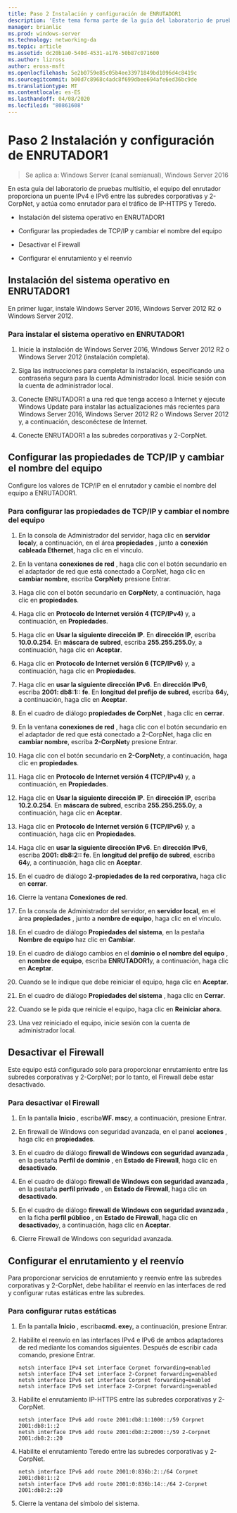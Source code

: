 ```yaml
---
title: Paso 2 Instalación y configuración de ENRUTADOR1
description: 'Este tema forma parte de la guía del laboratorio de pruebas: demostración de una implementación multisitio de DirectAccess para Windows Server 2016'
manager: brianlic
ms.prod: windows-server
ms.technology: networking-da
ms.topic: article
ms.assetid: dc20b1a0-540d-4531-a176-50b87c071600
ms.author: lizross
author: eross-msft
ms.openlocfilehash: 5e2b0759e85c05b4ee33971849bd1096d4c8419c
ms.sourcegitcommit: b00d7c8968c4adc8f699dbee694afe6ed36bc9de
ms.translationtype: MT
ms.contentlocale: es-ES
ms.lasthandoff: 04/08/2020
ms.locfileid: "80861608"
---
```

# <a name="step-2-install-and-configure-router1"></a>Paso 2 Instalación y configuración de ENRUTADOR1

>Se aplica a: Windows Server (canal semianual), Windows Server 2016

En esta guía del laboratorio de pruebas multisitio, el equipo del enrutador proporciona un puente IPv4 e IPv6 entre las subredes corporativas y 2-CorpNet, y actúa como enrutador para el tráfico de IP-HTTPS y Teredo.  
  
- Instalación del sistema operativo en ENRUTADOR1 
  
- Configurar las propiedades de TCP/IP y cambiar el nombre del equipo  
  
- Desactivar el Firewall
  
- Configurar el enrutamiento y el reenvío
  
## <a name="install-the-operating-system-on-router1"></a>Instalación del sistema operativo en ENRUTADOR1  
En primer lugar, instale Windows Server 2016, Windows Server 2012 R2 o Windows Server 2012.  
  
### <a name="to-install-the-operating-system-on-router1"></a>Para instalar el sistema operativo en ENRUTADOR1  
  
1.  Inicie la instalación de Windows Server 2016, Windows Server 2012 R2 o Windows Server 2012 (instalación completa).  
  
2.  Siga las instrucciones para completar la instalación, especificando una contraseña segura para la cuenta Administrador local. Inicie sesión con la cuenta de administrador local.  
  
3.  Conecte ENRUTADOR1 a una red que tenga acceso a Internet y ejecute Windows Update para instalar las actualizaciones más recientes para Windows Server 2016, Windows Server 2012 R2 o Windows Server 2012 y, a continuación, desconéctese de Internet.  
  
4.  Conecte ENRUTADOR1 a las subredes corporativas y 2-CorpNet.  
  
## <a name="configure-tcpip-properties-and-rename-the-computer"></a>Configurar las propiedades de TCP/IP y cambiar el nombre del equipo  
Configure los valores de TCP/IP en el enrutador y cambie el nombre del equipo a ENRUTADOR1.  
  
### <a name="to-configure-tcpip-properties-and-rename-the-computer"></a>Para configurar las propiedades de TCP/IP y cambiar el nombre del equipo  
  
1.  En la consola de Administrador del servidor, haga clic en **servidor local**y, a continuación, en el área **propiedades** , junto a **conexión cableada Ethernet**, haga clic en el vínculo.  
  
2.  En la ventana **conexiones de red** , haga clic con el botón secundario en el adaptador de red que está conectado a CorpNet, haga clic en **cambiar nombre**, escriba **CorpNet**y presione Entrar.  
  
3.  Haga clic con el botón secundario en **CorpNet**y, a continuación, haga clic en **propiedades**.  
  
4.  Haga clic en **Protocolo de Internet versión 4 (TCP/IPv4)** y, a continuación, en **Propiedades**.  
  
5.  Haga clic en **Usar la siguiente dirección IP**. En **dirección IP**, escriba **10.0.0.254**. En **máscara de subred**, escriba **255.255.255.0**y, a continuación, haga clic en **Aceptar**.  
  
6.  Haga clic en **Protocolo de Internet versión 6 (TCP/IPv6)** y, a continuación, haga clic en **Propiedades**.  
  
7.  Haga clic en **usar la siguiente dirección IPv6**. En **dirección IPv6**, escriba **2001: db8:1:: fe**. En **longitud del prefijo de subred**, escriba **64**y, a continuación, haga clic en **Aceptar**.  
  
8.  En el cuadro de diálogo **propiedades de CorpNet** , haga clic en **cerrar**.  
  
9. En la ventana **conexiones de red** , haga clic con el botón secundario en el adaptador de red que está conectado a 2-CorpNet, haga clic en **cambiar nombre**, escriba **2-CorpNet**y presione Entrar.  
  
10. Haga clic con el botón secundario en **2-CorpNet**y, a continuación, haga clic en **propiedades**.  
  
11. Haga clic en **Protocolo de Internet versión 4 (TCP/IPv4)** y, a continuación, en **Propiedades**.  
  
12. Haga clic en **Usar la siguiente dirección IP**. En **dirección IP**, escriba **10.2.0.254**. En **máscara de subred**, escriba **255.255.255.0**y, a continuación, haga clic en **Aceptar**.  
  
13. Haga clic en **Protocolo de Internet versión 6 (TCP/IPv6)** y, a continuación, haga clic en **Propiedades**.  
  
14. Haga clic en **usar la siguiente dirección IPv6**. En **dirección IPv6**, escriba **2001: db8:2:: fe**. En **longitud del prefijo de subred**, escriba **64**y, a continuación, haga clic en **Aceptar**.  
  
15. En el cuadro de diálogo **2-propiedades de la red corporativa,** haga clic en **cerrar**.  
  
16. Cierre la ventana **Conexiones de red**.  
  
17. En la consola de Administrador del servidor, en **servidor local**, en el área **propiedades** , junto a **nombre de equipo**, haga clic en el vínculo.  
  
18. En el cuadro de diálogo **Propiedades del sistema**, en la pestaña **Nombre de equipo** haz clic en **Cambiar**.  
  
19. En el cuadro de diálogo cambios en el **dominio o el nombre del equipo** , en **nombre de equipo**, escriba **ENRUTADOR1**y, a continuación, haga clic en **Aceptar**.  
  
20. Cuando se le indique que debe reiniciar el equipo, haga clic en **Aceptar**.  
  
21. En el cuadro de diálogo **Propiedades del sistema** , haga clic en **Cerrar**.  
  
22. Cuando se le pida que reinicie el equipo, haga clic en **Reiniciar ahora**.  
  
23. Una vez reiniciado el equipo, inicie sesión con la cuenta de administrador local.  
  
## <a name="turn-off-the-firewall"></a>Desactivar el Firewall  
Este equipo está configurado solo para proporcionar enrutamiento entre las subredes corporativas y 2-CorpNet; por lo tanto, el Firewall debe estar desactivado.  
  
### <a name="to-turn-off-the-firewall"></a>Para desactivar el Firewall  
  
1.  En la pantalla **Inicio** , escriba**WF. msc**y, a continuación, presione Entrar.  
  
2.  En firewall de Windows con seguridad avanzada, en el panel **acciones** , haga clic en **propiedades**.  
  
3.  En el cuadro de diálogo **firewall de Windows con seguridad avanzada** , en la pestaña **Perfil de dominio** , en **Estado de Firewall**, haga clic en **desactivado**.  
  
4.  En el cuadro de diálogo **firewall de Windows con seguridad avanzada** , en la pestaña **perfil privado** , en **Estado de Firewall**, haga clic en **desactivado**.  
  
5.  En el cuadro de diálogo **firewall de Windows con seguridad avanzada** , en la ficha **perfil público** , en **Estado de Firewall**, haga clic en **desactivado**y, a continuación, haga clic en **Aceptar**.  
  
6.  Cierre Firewall de Windows con seguridad avanzada.  
  
## <a name="configure-routing-and-forwarding"></a>Configurar el enrutamiento y el reenvío  
Para proporcionar servicios de enrutamiento y reenvío entre las subredes corporativas y 2-CorpNet, debe habilitar el reenvío en las interfaces de red y configurar rutas estáticas entre las subredes.  
  
### <a name="to-configure-static-routes"></a>Para configurar rutas estáticas  
  
1.  En la pantalla **Inicio** , escriba**cmd. exe**y, a continuación, presione Entrar.  
  
2.  Habilite el reenvío en las interfaces IPv4 e IPv6 de ambos adaptadores de red mediante los comandos siguientes. Después de escribir cada comando, presione Entrar.  
  
    ```  
    netsh interface IPv4 set interface Corpnet forwarding=enabled  
    netsh interface IPv4 set interface 2-Corpnet forwarding=enabled  
    netsh interface IPv6 set interface Corpnet forwarding=enabled  
    netsh interface IPv6 set interface 2-Corpnet forwarding=enabled  
    ```  
  
3.  Habilite el enrutamiento IP-HTTPS entre las subredes corporativas y 2-CorpNet.  
  
    ```  
    netsh interface IPv6 add route 2001:db8:1:1000::/59 Corpnet 2001:db8:1::2  
    netsh interface IPv6 add route 2001:db8:2:2000::/59 2-Corpnet 2001:db8:2::20  
    ```  
  
4.  Habilite el enrutamiento Teredo entre las subredes corporativas y 2-CorpNet.  
  
    ```  
    netsh interface IPv6 add route 2001:0:836b:2::/64 Corpnet 2001:db8:1::2  
    netsh interface IPv6 add route 2001:0:836b:14::/64 2-Corpnet 2001:db8:2::20  
    ```  
  
5.  Cierre la ventana del símbolo del sistema.
